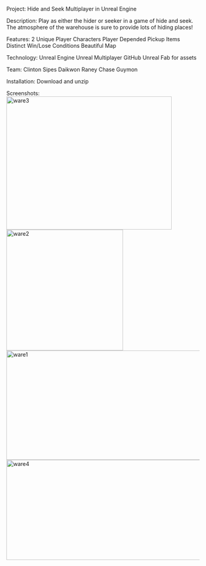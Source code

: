 Project: Hide and Seek Multiplayer in Unreal Engine

Description: Play as either the hider or seeker in a game of hide and seek. The atmosphere of the warehouse is sure to provide lots of hiding places!

Features:
  2 Unique Player Characters
  Player Depended Pickup Items
  Distinct Win/Lose Conditions
  Beautiful Map

Technology:
  Unreal Engine
  Unreal Multiplayer
  GitHub
  Unreal Fab for assets

Team:
  Clinton Sipes
  Daikwon Raney
  Chase Guymon

Installation:
  Download and unzip

Screenshots:
<img width="431" height="347" alt="ware3" src="https://github.com/user-attachments/assets/2f5d0d36-daff-49bc-a9b0-a17ab728c5ce" />
<img width="304" height="315" alt="ware2" src="https://github.com/user-attachments/assets/5ab2a924-7be1-4923-9f9c-1cc9035b7da4" />
<img width="512" height="285" alt="ware1" src="https://github.com/user-attachments/assets/adaa6b65-845f-4f00-ade3-2cd37ee33dc9" />
<img width="512" height="261" alt="ware4" src="https://github.com/user-attachments/assets/23bdfa30-c485-4fc3-a302-75718c05776b" />
